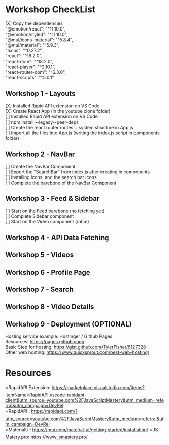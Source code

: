 # Workshop CheckList
[X] Copy the dependencies  <br>
"@emotion/react": "^11.10.0", <br>
"@emotion/styled": "^11.10.0", <br>
"@mui/icons-material": "^5.8.4", <br>
"@mui/material": "^5.9.3", <br>
"axios": "^0.27.2", <br>
"react": "^18.2.0", <br>
"react-dom": "^18.2.0", <br>
"react-player": "^2.10.1", <br>
"react-router-dom": "^6.3.0", <br>
"react-scripts": "^5.0.1" <br>
 
## Workshop 1 - Layouts
[X] Installed Rapid API extension on VS Code <br>
[X] Create React App (in the youtube clone folder) <br>
[ ] Installed Rapid API extension on VS Code <br>
[ ] npm install --legacy--peer-deps <br>
[ ] Create the react router routes + system structure in App.js <br>
[ ] Import all the files into App.js (writing the index.js script in components folder) <br>

## Workshop 2 - NavBar
[ ] Create the NavBar Component <br>
[ ] Export the "SearchBar" from index.js after creating in components <br>
[ ] Installing icons, and the search bar icons  <br>
[ ] Complete the barebone of the NavBar Component 

## Workshop 3 - Feed & Sidebar
[ ] Start on the Feed barebone (no fetching yet) <br>
[ ] Complete Sidebar component  <br>
[ ] Start on the Video component (rafce) <br>

## Workshop 4 - API Data Fetching

## Workshop 5 - Videos

## Workshop 6 - Profile Page 

## Workshop 7 - Search

## Workshop 8 - Video Details 

## Workshop 9 - Deployment (OPTIONAL)
Hosting service example: Hostinger / Github Pages <br>
Resources: https://pages.github.com/  <br>
Basic Step for hosting: https://gist.github.com/TylerFisher/6127328 <br>
Other web hosting: https://www.quicksprout.com/best-web-hosting/ <br>

# Resources
⭐RapidAPI Extension: https://marketplace.visualstudio.com/items?itemName=RapidAPI.vscode-rapidapi-client&utm_source=youtube.com%2FJavaScriptMastery&utm_medium=referral&utm_campaign=DevRel <br>
⭐RapidAPI : https://rapidapi.com/?utm_source=youtube.com%2FJavaScriptMastery&utm_medium=referral&utm_campaign=DevRel <br>
⭐MaterialUI: https://mui.com/material-ui/getting-started/installation/
⭐JS Matery.pro: https://www.jsmastery.pro/  <br> 